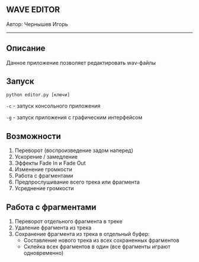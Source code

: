 WAVE EDITOR
-----
Автор: Чернышев Игорь

-----
Описание
-----
Данное приложение позволяет редактировать wav-файлы

Запуск
-----
```python editor.py [ключи]```

```-c``` - запуск консольного приложения

```-g``` - запуск приложения с графическим интерфейсом

Возможности
-----
1. Переворот (воспроизведение задом наперед)
2. Ускорение / замедление
3. Эффекты Fade In и Fade Out
4. Изменение громкости
5. Работа с фрагментами
6. Предпрослушивание всего трека или фрагмента
7. Усреднение громкости

Работа с фрагментами
-----
1. Переворот отдельного фрагмента в треке
2. Удаление фрагмента из трека
3. Сохранение фрагмента из трека в отдельный буфер:
   - Составление нового трека из всех сохраненных фрагментов
   - Склейка всех фрагментов в один (все фрагменты играют одновременно)
